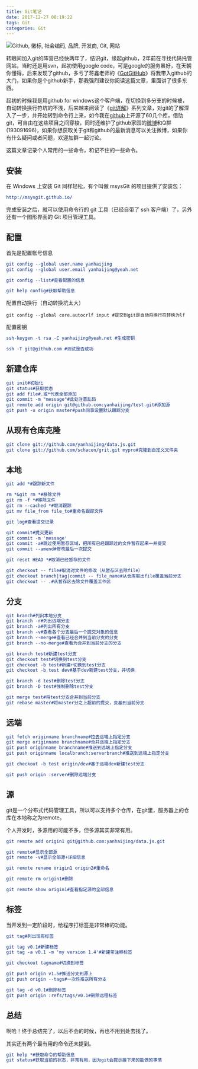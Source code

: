 ```yaml
---
title: Git笔记
date: 2017-12-27 08:19:22
tags: Git
categories: Git
---
```


![Github, 徽标, 社会编码, 品牌, 开发商, Git, 网站](https://cdn.pixabay.com/photo/2014/07/15/23/36/github-394322__340.png)

<!--more-->

转眼间加入git的阵营已经快两年了，结识git，缘起github，2年前在寻找代码托管网站，当时还是用svn，起初使用google code，可是google的服务虽好，在天朝你懂得，后来发现了github，多亏了蒋鑫老师的《[GotGitHub](http://www.worldhello.net/gotgithub/)》将我带入github的大门，如果你是个github新手，那我强烈建议你阅读这篇文章，里面讲了很多东西。

起初的时候我是用github for windows这个客户端，在切换到多分支的时候被，自动转换换行符坑的不浅，后来越来阅读了《[git详解](http://www.open-open.com/lib/view/open1328069609436.html)》系列文章，对git的了解深入了一步，并开始转到命令行上来，如今我在[github](https://github.com/yanhaijing)上开源了60几个库，借助git，可自由在这些项目之间穿梭，同时还维护了github家园的[微博](http://weibo.com/githubchina/)和Q群(193091696)，如果你想获取关于git和github的最新消息可以关注微博，如果你有什么疑问或者问题，欢迎加群一起讨论。

这篇文章记录个人常用的一些命令，和记不住的一些命令。

## 安装

在 Windows 上安装 Git 同样轻松，有个叫做 msysGit 的项目提供了安装包：

```cmake
http://msysgit.github.io/
```

完成安装之后，就可以使用命令行的 git 工具（已经自带了 ssh 客户端）了，另外还有一个图形界面的 Git 项目管理工具。

## 配置

首先是配置帐号信息

```cmake
git config --global user.name yanhaijing
git config --global user.email yanhaijing@yeah.net

git config --list#查看配置的信息

git help config#获取帮助信息

```

配置自动换行（自动转换坑太大）

```
git config --global core.autocrlf input #提交到git是自动将换行符转换为lf

```

配置密钥

```cmake
ssh-keygen -t rsa -C yanhaijing@yeah.net #生成密钥

ssh -T git@github.com #测试是否成功

```

## 新建仓库

```cmake
git init#初始化
git status#获取状态
git add file#.或*代表全部添加
git commit -m "message"#此处注意乱码
git remote add origin git@github.com:yanhaijing/test.git#添加源
git push -u origin master#push同事设置默认跟踪分支

```

## 从现有仓库克隆

```cmake
git clone git://github.com/yanhaijing/data.js.git	
git clone git://github.com/schacon/grit.git mypro#克隆到自定义文件夹

```

## 本地

```cmake
git add *#跟踪新文件

rm *&git rm *#移除文件
git rm -f *#移除文件
git rm --cached *#取消跟踪
git mv file_from file_to#重命名跟踪文件

git log#查看提交记录

git commit#提交更新
git commit -m 'message'
git commit -a#跳过使用暂存区域，把所有已经跟踪过的文件暂存起来一并提交
git commit --amend#修改最后一次提交

git reset HEAD *#取消已经暂存的文件

git checkout -- file#取消对文件的修改（从暂存区去除file）
git checkout branch|tag|commit -- file_name#从仓库取出file覆盖当前分支
git checkout -- .#从暂存区去除文件覆盖工作区

```

## 分支

```cmake
git branch#列出本地分支
git branch -r#列出远端分支
git branch -a#列出所有分支
git branch -v#查看各个分支最后一个提交对象的信息
git branch --merge#查看已经合并到当前分支的分支
git branch --no-merge#查看为合并到当前分支的分支

git branch test#新建test分支
git checkout test#切换到test分支
git checkout -b test#新建+切换到test分支
git checkout -b test dev#基于dev新建test分支，并切换

git branch -d test#删除test分支
git branch -D test#强制删除test分支

git merge test#将test分支合并到当前分支
git rebase master#将master分之上超前的提交，变基到当前分支

```

## 远端

```cmake
git fetch originname branchname#拉去远端上指定分支
git merge originname branchname#合并远端上指定分支
git push originname branchname#推送到远端上指定分支
git push originname localbranch:serverbranch#推送到远端上指定分支

git checkout -b test origin/dev#基于远端dev新建test分支

git push origin :server#删除远端分支

```

## 源

git是一个分布式代码管理工具，所以可以支持多个仓库，在git里，服务器上的仓库在本地称之为remote。

个人开发时，多源用的可能不多，但多源其实非常有用。

```cmake
git remote add origin1 git@github.com:yanhaijing/data.js.git

git remote#显示全部源
git remote -v#显示全部源+详细信息

git remote rename origin1 origin2#重命名

git remote rm origin1#删除

git remote show origin1#查看指定源的全部信息

```

## 标签

当开发到一定阶段时，给程序打标签是非常棒的功能。

```cmake
git tag#列出现有标签	

git tag v0.1#新建标签
git tag -a v0.1 -m 'my version 1.4'#新建带注释标签

git checkout tagname#切换到标签

git push origin v1.5#推送分支到源上
git push origin --tags#一次性推送所有分支

git tag -d v0.1#删除标签
git push origin :refs/tags/v0.1#删除远程标签

```

## 总结

啊哈！终于总结完了，以后不会的时候，再也不用到处去找了。

其实还有两个最有用的命令还未提到。

```cmake
git help *#获取命令的帮助信息
git status#获取当前的状态，非常有用，因为git会提示接下来的能做的事情
```